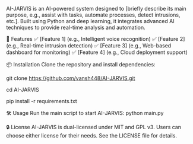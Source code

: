 AI-JARVIS is an AI-powered system designed to [briefly describe its main purpose, e.g., assist with tasks, automate processes, detect intrusions, etc.]. Built using Python and deep learning, it integrates advanced AI techniques to provide real-time analysis and automation.

🚀 Features
✅ [Feature 1] (e.g., Intelligent voice recognition)
✅ [Feature 2] (e.g., Real-time intrusion detection)
✅ [Feature 3] (e.g., Web-based dashboard for monitoring)
✅ [Feature 4] (e.g., Cloud deployment support)

📦 Installation
Clone the repository and install dependencies:

git clone https://github.com/vansh448/AI-JARVIS.git 

cd AI-JARVIS

pip install -r requirements.txt

🛠 Usage
Run the main script to start AI-JARVIS:
python main.py

🔒 License
AI-JARVIS is dual-licensed under MIT and GPL v3. Users can choose either license for their needs. See the LICENSE file for details.
